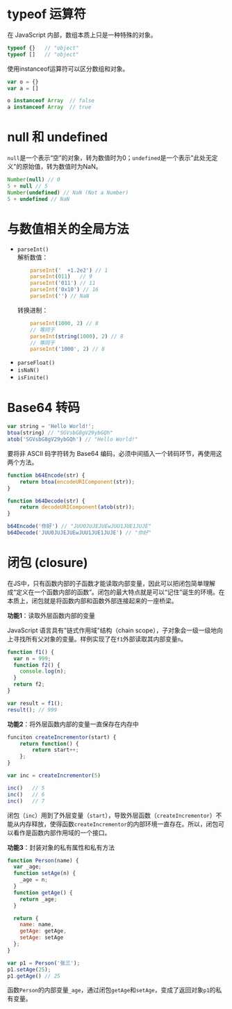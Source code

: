 # typeof 运算符
在 JavaScript 内部，数组本质上只是一种特殊的对象。  
```js
typeof {}   // "object"
typeof []   // "object"
```  

使用instanceof运算符可以区分数组和对象。
```js
var o = {}
var a = []

o instanceof Array  // false
a instanceof Array  // true
```

# null 和 undefined
`null`是一个表示“空”的对象，转为数值时为0；`undefined`是一个表示"此处无定义"的原始值，转为数值时为NaN。  
```js
Number(null) // 0
5 + null // 5
Number(undefined) // NaN (Not a Number)
5 + undefined // NaN
```

# 与数值相关的全局方法
- `parseInt()`  
    解析数值：
    ```js
        parseInt('  +1.2e2') // 1
        parseInt(011)   // 9
        parseInt('011') // 11
        parseInt('0x10') // 16
        parseInt('') // NaN
    ```  
    转换进制：
    ```js
        parseInt(1000, 2) // 8
        // 等同于
        parseInt(string(1000), 2) // 8
        // 等同于
        parseInt('1000', 2) // 8
    ```
- `parseFloat()`
- `isNaN()`
- `isFinite()`

# Base64 转码
```js
var string = 'Hello World!';
btoa(string) // "SGVsbG8gV29ybGQh"
atob('SGVsbG8gV29ybGQh') // "Hello World!"
```  

要将非 ASCII 码字符转为 Base64 编码，必须中间插入一个转码环节，再使用这两个方法。
```js
function b64Encode(str) {
    return btoa(encodeURIComponent(str));
}

function b64Decode(str) {
    return decodeURIComponent(atob(str));
}

b64Encode('你好') // "JUU0JUJEJUEwJUU1JUE1JUJE"
b64Decode('JUU0JUJEJUEwJUU1JUE1JUJE') // "你好"
```

# 闭包 (closure)
在JS中，只有函数内部的子函数才能读取内部变量，因此可以把闭包简单理解成“定义在一个函数内部的函数”。闭包的最大特点就是可以“记住”诞生的环境。在本质上，闭包就是将函数内部和函数外部连接起来的一座桥梁。

**功能1**：读取外层函数内部的变量

JavaScript 语言具有"链式作用域"结构（chain scope），子对象会一级一级地向上寻找所有父对象的变量。样例实现了在`f1`外部读取其内部变量`n`。  
```js
function f1() {
  var n = 999;
  function f2() {
    console.log(n);
  }
  return f2;
}

var result = f1();
result(); // 999
```  

**功能2**：将外层函数内部的变量一直保存在内存中  
```js
funciton createIncrementor(start) {
    return function() {
        return start++;
    };
}

var inc = createIncrementor(5)

inc()   // 5
inc()   // 6
inc()   // 7
```  
闭包（`inc`）用到了外层变量（`start`），导致外层函数（`createIncrementor`）不能从内存释放，使得函数`createIncrementor`的内部环境一直存在。所以，闭包可以看作是函数内部作用域的一个接口。

**功能3**：封装对象的私有属性和私有方法
```js
function Person(name) {
  var _age;
  function setAge(n) {
    _age = n;
  }
  function getAge() {
    return _age;
  }

  return {
    name: name,
    getAge: getAge,
    setAge: setAge
  };
}

var p1 = Person('张三');
p1.setAge(25);
p1.getAge() // 25
```

函数`Person`的内部变量`_age`，通过闭包`getAge`和`setAge`，变成了返回对象`p1`的私有变量。